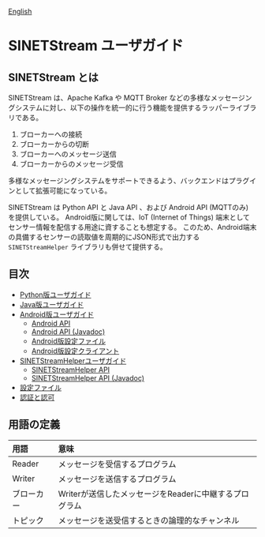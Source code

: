 <!--
Copyright (C) 2019 National Institute of Informatics

Licensed to the Apache Software Foundation (ASF) under one
or more contributor license agreements.  See the NOTICE file
distributed with this work for additional information
regarding copyright ownership.  The ASF licenses this file
to you under the Apache License, Version 2.0 (the
"License"); you may not use this file except in compliance
with the License.  You may obtain a copy of the License at

  http://www.apache.org/licenses/LICENSE-2.0

Unless required by applicable law or agreed to in writing,
software distributed under the License is distributed on an
"AS IS" BASIS, WITHOUT WARRANTIES OR CONDITIONS OF ANY
KIND, either express or implied.  See the License for the
specific language governing permissions and limitations
under the License.
-->

[English](index.en.md)

# SINETStream ユーザガイド

## SINETStream とは

SINETStream は、Apache Kafka や MQTT Broker などの多様なメッセージングシステムに対し、以下の操作を統一的に行う機能を提供するラッパーライブラリである。

1. ブローカーへの接続
1. ブローカーからの切断
1. ブローカーへのメッセージ送信
1. ブローカーからのメッセージ受信

<!---
SINETStream は現在、バックエンドのメッセージングシステムとして Apache Kafka と MQTT Broker などをサポートしている。
--->
多様なメッセージングシステムをサポートできるよう、バックエンドはプラグインとして拡張可能になっている。

SINETStream は Python API と Java API 、および Android API (MQTTのみ) を提供している。
Android版に関しては、IoT (Internet of Things) 端末としてセンサー情報を配信する用途に資することも想定する。
このため、Android端末の具備するセンサーの読取値を周期的にJSON形式で出力する `SINETStreamHelper` ライブラリも併せて提供する。

## 目次

* [Python版ユーザガイド](api-python.md)
* [Java版ユーザガイド](api-java.md)
* [Android版ユーザガイド](android.md)
    * [Android API](api-android.md)
    * [Android API (Javadoc)](http://javadoc.android.sinetstream.net/sinetstream-android/)
    * [Android版設定ファイル](config-android.md)
    * [Android版設定クライアント](config-client-android.md)
* [SINETStreamHelperユーザガイド](libhelper.md)
    * [SINETStreamHelper API](api-libhelper.md)
    * [SINETStreamHelper API (Javadoc)](http://javadoc.android.sinetstream.net/sinetstream-android-helper/)
* [設定ファイル](config.md)
* [認証と認可](auth.md)

## 用語の定義

| 用語 | 意味 |
| :--- | :--- |
| Reader | メッセージを受信するプログラム |
| Writer | メッセージを送信するプログラム |
| ブローカー | Writerが送信したメッセージをReaderに中継するプログラム |
| トピック | メッセージを送受信するときの論理的なチャンネル |
